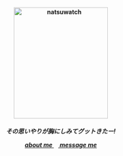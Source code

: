 <h4 align="center">
<img src="https://file.garden/Zk6TqIiRxGzlYu1T/inatrio"width="220" height="260" alt="natsuwatch">
<br>
</h4>
<h5 align="center">
<p align> その思いやりが胸にしみてグットきたー! </p>
<a href=https://rentry.co/kancho> about me </a>⠀<a href=https://gantz.atabook.org> message me </a>
